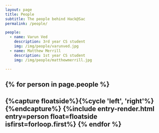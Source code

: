 ```yaml
---
layout: page
title: People
subtitle: The people behind Hack@Sac
permalink: /people/

people:
  - name: Varun Ved
    description: 3rd year CS student
    img: /img/people/varunved.jpg
  - name: Matthew Merrill
    description: 1st year CS student
    img: /img/people/matthewmerrill.jpg

---
```


{% for person in page.people %}
---
{%capture floatside%}{%cycle 'left', 'right'%}{%endcapture%}
{%include entry-render.html entry=person float=floatside isfirst=forloop.first%}
{% endfor %}
---


